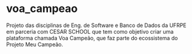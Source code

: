 # voa_campeao
Projeto das disciplinas de Eng. de Software e Banco de Dados da UFRPE em parceria com CESAR SCHOOL que tem como objetivo criar uma plataforma chamada Voa Campeão, que faz parte do ecossistema do Projeto Meu Campeão.
